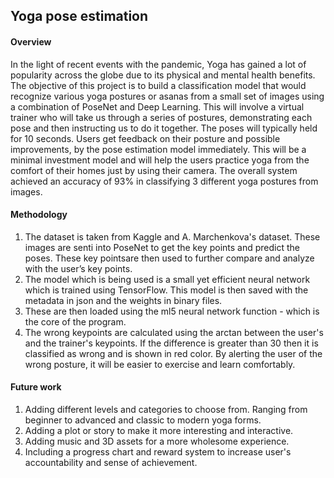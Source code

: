 ## Yoga pose estimation
#### Overview
In the light of recent events with the pandemic, Yoga has gained a lot of popularity across the globe due to its physical and mental health benefits. The objective of this project is to build a classification model that would recognize various yoga postures or asanas from a small set of images using a combination of PoseNet and Deep Learning. This will involve a virtual trainer who will take us through a series of postures, demonstrating each pose and then instructing us to do it together. The poses will typically held for 10 seconds. Users get feedback on their posture and possible improvements, by the pose estimation model immediately. This will be a minimal investment model and will help the users practice yoga from the comfort of their homes just by using their camera. The overall system achieved an accuracy of 93% in classifying 3 different yoga postures from images.

#### Methodology
1. The dataset is taken from Kaggle and A. Marchenkova's dataset. These images are senti into PoseNet to get the key points and predict the poses. These key pointsare then used to further compare and analyze with the user’s key points.
2. The model which is being used is a small yet efficient neural network which is trained using TensorFlow. This model is then saved with the metadata in json and the weights in binary files.
3. These are then loaded using the ml5 neural network function - which is the core of the program.
4. The wrong keypoints are calculated using the arctan between the user's and the trainer's keypoints. If the difference is greater than 30 then it is classified as wrong and is shown in red color. By alerting the user of the wrong posture, it will be easier to exercise and learn comfortably.

#### Future work
1. Adding different levels and categories to choose from. Ranging from beginner to advanced and classic to modern yoga forms.
2. Adding a plot or story to make it more interesting and interactive.
3. Adding music and 3D assets for a more wholesome experience.
4. Including a progress chart and reward system to increase user's accountability and sense of achievement.
